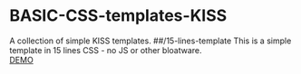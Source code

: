 # BASIC-CSS-templates-KISS
A collection of simple KISS templates.
##/15-lines-template
This is a simple template in 15 lines CSS - no JS or other bloatware.  
[DEMO](https://cdn.rawgit.com/i5heu/15-lines-template/cf329f40617def63c9a2d0bf83258464050c7c41/index.html)
